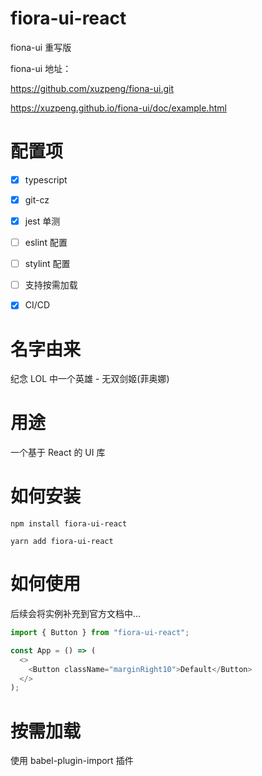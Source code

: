# fiora-ui-react

fiona-ui 重写版

fiona-ui 地址：

https://github.com/xuzpeng/fiona-ui.git

https://xuzpeng.github.io/fiona-ui/doc/example.html

# 配置项

- [x] typescript

- [x] git-cz

- [x] jest 单测

- [ ] eslint 配置

- [ ] stylint 配置

- [ ] 支持按需加载

- [x] CI/CD

# 名字由来

纪念 LOL 中一个英雄 - 无双剑姬(菲奥娜)

# 用途

一个基于 React 的 UI 库

# 如何安装

`npm install fiora-ui-react`

`yarn add fiora-ui-react`

# 如何使用

后续会将实例补充到官方文档中...

```typescript jsx
import { Button } from "fiora-ui-react";

const App = () => (
  <>
    <Button className="marginRight10">Default</Button>
  </>
);
```

# 按需加载

使用 babel-plugin-import 插件
